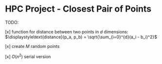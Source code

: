 # HPC Project - Closest Pair of Points

TODO:

[x] function for distance between two points in $d$ dimensions: $\displaystyle\text{distance}(p_a, p_b) = \sqrt{\sum_{i=0}^{d}(a_i - b_i)^2}$

[x] create $M$ random points

[x] $O(n^2)$ serial version